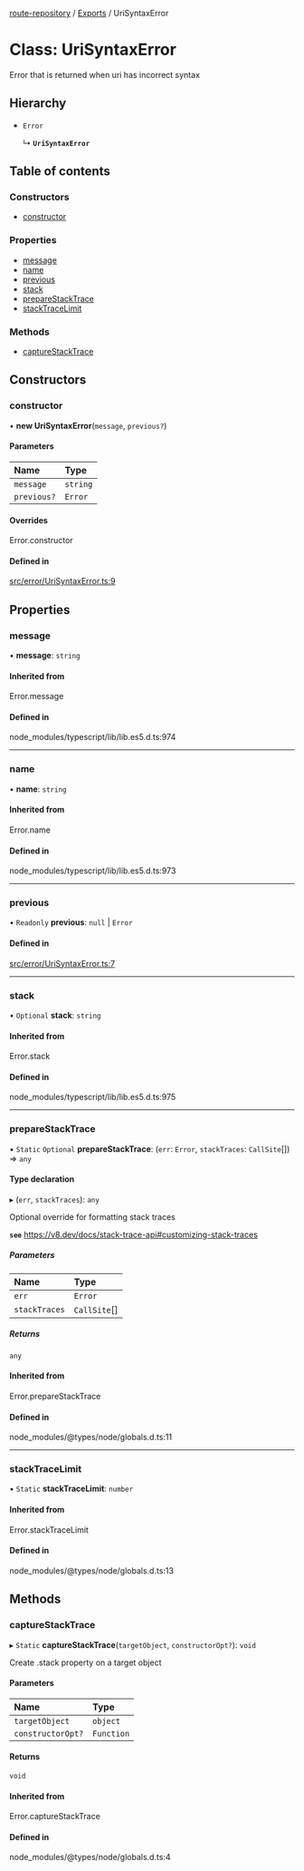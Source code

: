 [route-repository](../README.md) / [Exports](../modules.md) / UriSyntaxError

# Class: UriSyntaxError

Error that is returned when uri has incorrect syntax

## Hierarchy

- `Error`

  ↳ **`UriSyntaxError`**

## Table of contents

### Constructors

- [constructor](UriSyntaxError.md#constructor)

### Properties

- [message](UriSyntaxError.md#message)
- [name](UriSyntaxError.md#name)
- [previous](UriSyntaxError.md#previous)
- [stack](UriSyntaxError.md#stack)
- [prepareStackTrace](UriSyntaxError.md#preparestacktrace)
- [stackTraceLimit](UriSyntaxError.md#stacktracelimit)

### Methods

- [captureStackTrace](UriSyntaxError.md#capturestacktrace)

## Constructors

### constructor

• **new UriSyntaxError**(`message`, `previous?`)

#### Parameters

| Name | Type |
| :------ | :------ |
| `message` | `string` |
| `previous?` | `Error` |

#### Overrides

Error.constructor

#### Defined in

[src/error/UriSyntaxError.ts:9](https://github.com/nonetallt/front-to-back-router/blob/8c8599e/src/error/UriSyntaxError.ts#L9)

## Properties

### message

• **message**: `string`

#### Inherited from

Error.message

#### Defined in

node_modules/typescript/lib/lib.es5.d.ts:974

___

### name

• **name**: `string`

#### Inherited from

Error.name

#### Defined in

node_modules/typescript/lib/lib.es5.d.ts:973

___

### previous

• `Readonly` **previous**: ``null`` \| `Error`

#### Defined in

[src/error/UriSyntaxError.ts:7](https://github.com/nonetallt/front-to-back-router/blob/8c8599e/src/error/UriSyntaxError.ts#L7)

___

### stack

• `Optional` **stack**: `string`

#### Inherited from

Error.stack

#### Defined in

node_modules/typescript/lib/lib.es5.d.ts:975

___

### prepareStackTrace

▪ `Static` `Optional` **prepareStackTrace**: (`err`: `Error`, `stackTraces`: `CallSite`[]) => `any`

#### Type declaration

▸ (`err`, `stackTraces`): `any`

Optional override for formatting stack traces

**`see`** https://v8.dev/docs/stack-trace-api#customizing-stack-traces

##### Parameters

| Name | Type |
| :------ | :------ |
| `err` | `Error` |
| `stackTraces` | `CallSite`[] |

##### Returns

`any`

#### Inherited from

Error.prepareStackTrace

#### Defined in

node_modules/@types/node/globals.d.ts:11

___

### stackTraceLimit

▪ `Static` **stackTraceLimit**: `number`

#### Inherited from

Error.stackTraceLimit

#### Defined in

node_modules/@types/node/globals.d.ts:13

## Methods

### captureStackTrace

▸ `Static` **captureStackTrace**(`targetObject`, `constructorOpt?`): `void`

Create .stack property on a target object

#### Parameters

| Name | Type |
| :------ | :------ |
| `targetObject` | `object` |
| `constructorOpt?` | `Function` |

#### Returns

`void`

#### Inherited from

Error.captureStackTrace

#### Defined in

node_modules/@types/node/globals.d.ts:4

